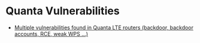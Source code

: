 # Quanta Vulnerabilities
- [Multiple vulnerabilities found in Quanta LTE routers (backdoor, backdoor accounts, RCE, weak WPS ...)](https://pierrekim.github.io/blog/2016-04-04-quanta-lte-routers-vulnerabilities.html)
